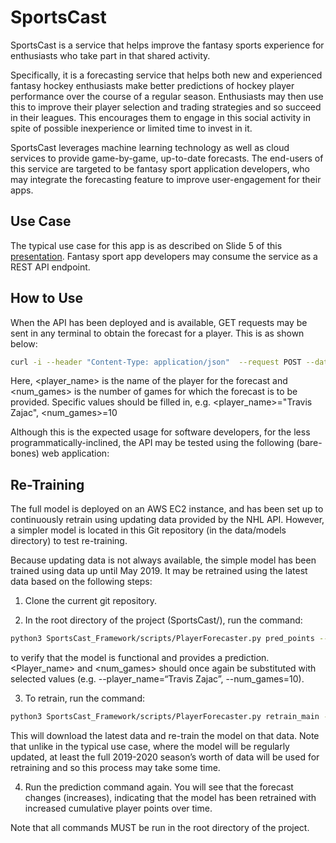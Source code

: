 # SportsCast

SportsCast is a service that helps improve the fantasy sports experience for enthusiasts who take part in that shared activity.

Specifically, it is a forecasting service that helps both new and experienced fantasy hockey enthusiasts make better predictions of hockey player performance over the course of a regular season. Enthusiasts may then use this to improve their player selection and trading strategies and so succeed in their leagues. This encourages them to engage in this social activity in spite of possible inexperience or limited time to invest in it.

SportsCast leverages machine learning technology as well as cloud services to provide game-by-game, up-to-date forecasts. The end-users of this service are targeted to be fantasy sport application developers, who may integrate the forecasting feature to improve user-engagement for their apps.


## Use Case

The typical use case for this app is as described on Slide 5 of this [presentation](https://docs.google.com/presentation/d/1TYmXAC4el1T8N4D6sicpDYRG3scOd_jr8fZxCnGjlI4/edit?usp=sharing). Fantasy sport app developers may consume the service as a REST API endpoint.


## How to Use

When the API has been deployed and is available, GET requests may be sent in any terminal to obtain the forecast for a player. This is as shown below:

```bash
curl -i --header "Content-Type: application/json"  --request POST --data '[<player_name>,<num_games>]' https://ya9k6g79n3.execute-api.us-east-1.amazonaws.com/Prod/predict
```

Here, <player_name> is the name of the player for the forecast and <num_games> is the number of games for which the forecast is to be provided. Specific values should be filled in, e.g. <player_name>="Travis Zajac", <num_games>=10

Although this is the expected usage for software developers, for the less programmatically-inclined, the API may be tested using the following (bare-bones) web application: 


## Re-Training

The full model is deployed on an AWS EC2 instance, and has been set up to continuously retrain using updating data provided by the NHL API. However, a simpler model is located in this Git repository (in the data/models directory) to test re-training.

Because updating data is not always available, the simple model has been trained using data up until May 2019. It may be retrained using the latest data based on the following steps:

1. Clone the current git repository.

2. In the root directory of the project (SportsCast/), run the command:

```bash
python3 SportsCast_Framework/scripts/PlayerForecaster.py pred_points --player_name=“<player_name>” --num_games=<num_games> --models_dir=$(pwd)/data/models --models_filename=“simple_model”
```

to verify that the model is functional and provides a prediction. <Player_name> and <num_games> should once again be substituted with selected values (e.g. --player_name=“Travis Zajac”, --num_games=10).


3. To retrain, run the command:

```bash
python3 SportsCast_Framework/scripts/PlayerForecaster.py retrain_main --hparams="" --models_fname="simple_model" --use_exog_feats=False
```

This will download the latest data and re-train the model on that data. Note that unlike in the typical use case, where the model will be regularly updated, at least the full 2019-2020 season’s worth of data will be used for retraining and so this process may take some time.


4. Run the prediction command again. You will see that the forecast changes (increases), indicating that the model has been retrained with increased cumulative player points over time.

Note that all commands MUST be run in the root directory of the project.
